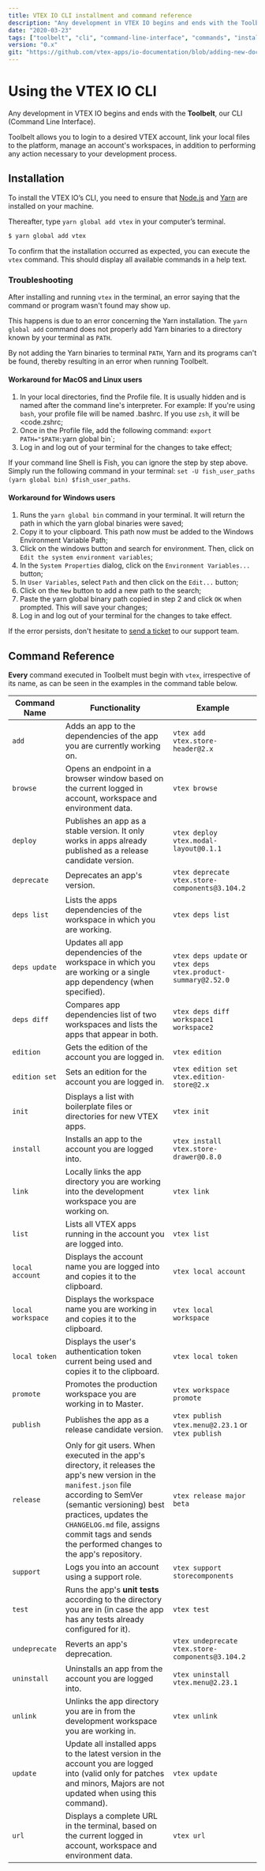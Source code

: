 ```yaml
---
title: VTEX IO CLI installment and command reference
description: "Any development in VTEX IO begins and ends with the Toolbelt, our CLI (Command Line Interface). Learn now how to install it in your terminal and all needed command to development in the platform."
date: "2020-03-23"
tags: ["toolbelt", "cli", "command-line-interface", "commands", "install", "installment"]
version: "0.x"
git: "https://github.com/vtex-apps/io-documentation/blob/adding-new-docs/docs/en/Recipes/development/vtex-io-cli-installment-and-command-reference.md"
---
```


# Using the VTEX IO CLI

Any development in VTEX IO begins and ends with the **Toolbelt**, our CLI (Command Line Interface). 

Toolbelt allows you to login to a desired VTEX account, link your local files to the platform, manage an account's workspaces, in addition to performing any action necessary to your development process.

## Installation

To install the VTEX IO’s CLI, you need to ensure that [Node.js](https://nodejs.org/) and [Yarn](https://yarnpkg.com/) are installed on your machine. 

Thereafter, type `yarn global add vtex` in your computer’s terminal.

```sh
$ yarn global add vtex
```

<div class="alert alert-info">
To confirm that the installation occurred as expected, you can execute the <code>vtex</code> command. This should display all available commands in a help text. 
</div>

### Troubleshooting

After installing and running `vtex` in the terminal, an error saying that the command or program wasn't found may show up. 

This happens is due to an error concerning the Yarn installation. The  `yarn global add` command does not properly add Yarn binaries to a directory known by your terminal as `PATH`.

By not adding the Yarn binaries to terminal `PATH`, Yarn and its programs can't be found, thereby resulting in an error when running Toolbelt. 

#### Workaround for MacOS and Linux users

1. In your local directories, find the Profile file. It is usually hidden and is named after the command line's interpreter. For example: If you're using <code>bash</code>, your profile file will be named </code>.bashrc</code>. If you use <code>zsh</code>, it will be <code.zshrc</code>;
2. Once in the Profile file, add the following command: `export PATH="$PATH:`yarn global bin`;
3. Log in and log out of your terminal for the changes to take effect; 

<div class="alert alert-info">  
If your command line Shell is Fish, you can ignore the step by step above. Simply run the following command in your terminal: <code>set -U fish_user_paths (yarn global bin) $fish_user_paths</code>.
</div>

#### Workaround for Windows users

1. Runs the `yarn global bin` command in your terminal. It will return the path in which the yarn global binaries were saved; 
2. Copy it to your clipboard. This path now must be added to the Windows Environment Variable Path;
3. Click on the windows button and search for environment. Then, click on `Edit the system environment variables`;
4. In the `System Properties` dialog, click on the `Environment Variables...` button;
5. In `User Variables`, select `Path` and then click on the `Edit...` button;
6. Click on the `New` button to add a new path to the search;
7. Paste the yarn global binary path copied in step 2 and click `OK` when prompted. This will save your changes;
8. Log in and log out of your terminal for the changes to take effect. 

If the error persists, don't hesitate to [send a ticket](https://help-tickets.vtex.com/smartlink/sso/login/zendesk) to our support team.  

## Command Reference

**Every** command executed in Toolbelt must begin with `vtex`, irrespective of its name, as can be seen in the examples in the command table below. 

| Command Name  | Functionality | Example | 
|--------------------|---------|----|
|  `add` | Adds an app to the dependencies of the app you are currently working on. | `vtex add vtex.store-header@2.x` |
| `browse` | Opens an endpoint in a browser window based on the current logged in account, workspace and environment data. | `vtex browse` |
| `deploy` | Publishes an app as a stable version. It only works in apps already published as a release candidate version. | `vtex deploy vtex.modal-layout@0.1.1` |
| `deprecate` | Deprecates an app's version. | `vtex deprecate vtex.store-components@3.104.2` |
| `deps list` | Lists the apps dependencies of the workspace in which you are working. | `vtex deps list`| 
| `deps update` | Updates all app dependencies of the workspace in which you are working or a single app dependency (when specified). | `vtex deps update` or `vtex deps vtex.product-summary@2.52.0` | 
| `deps diff` | Compares app dependencies list of two workspaces and lists the apps that appear in both.  | `vtex deps diff workspace1  workspace2` |
| `edition` | Gets the edition of the account you are logged in. | `vtex edition` | 
| `edition set` | Sets an edition for the account you are logged in. | `vtex edition set vtex.edition-store@2.x` | 
| `init` | Displays a list with boilerplate files or directories for new VTEX apps. | `vtex init`| 
| `install` | Installs an app to the account you are logged into. |  `vtex install vtex.store-drawer@0.8.0` | 
| `link` | Locally links the app directory you are working into the development workspace you are working on. | `vtex link` |
| `list`| Lists all VTEX apps running in the account you are logged into. | `vtex list` |
| `local account` | Displays the account name you are logged into and copies it to the clipboard. | `vtex local account` | 
| `local workspace` | Displays the workspace name you are working in and copies it to the clipboard. | `vtex local workspace`| 
| `local token` | Displays the user's authentication token current being used and copies it to the clipboard. | `vtex local token`|
| `promote` | Promotes the production workspace you are working in to Master. | `vtex workspace promote` | 
| `publish` | Publishes the app as a release candidate version. | `vtex publish vtex.menu@2.23.1` or `vtex publish`  | 
| `release` | Only for git users. When executed in the app's directory, it releases the app's new version in the `manifest.json` file according to SemVer (semantic versioning) best practices, updates the `CHANGELOG.md` file, assigns commit tags and sends the performed changes to the app's repository.  | `vtex release major beta` | 
| `support` |  Logs you into an account using a support role. | `vtex support storecomponents` | 
| `test` | Runs the app's **unit tests** according to the directory you are in (in case the app has any tests already configured for it). | `vtex test`| 
| `undeprecate` | Reverts an app's deprecation. | `vtex undeprecate vtex.store-components@3.104.2` |
| `uninstall` | Uninstalls an app from the account you are logged into. | `vtex uninstall vtex.menu@2.23.1` | 
| `unlink` | Unlinks the app directory you are in from the development workspace you are working in. | `vtex unlink` |  
| `update` | Update all installed apps to the latest version in the account you are logged into (valid only for patches and minors, Majors are not updated when using this command). | `vtex update` |
| `url` | Displays a complete URL in the terminal, based on the current logged in account, workspace and environment data. | `vtex url` |
